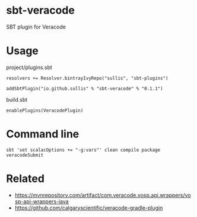 # sbt-veracode

SBT plugin for Veracode

# Usage

project/plugins.sbt

```
resolvers += Resolver.bintrayIvyRepo("sullis", "sbt-plugins")

addSbtPlugin("io.github.sullis" % "sbt-veracode" % "0.1.1")
```

build.sbt

```
enablePlugins(VeracodePlugin)
```

# Command line

```
sbt 'set scalacOptions += "-g:vars"' clean compile package veracodeSubmit
```


# Related 
* https://mvnrepository.com/artifact/com.veracode.vosp.api.wrappers/vosp-api-wrappers-java
* https://github.com/calgaryscientific/veracode-gradle-plugin

